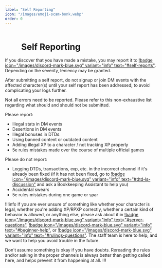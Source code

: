 ```yaml
---
label: "Self Reporting"
icon: "/images/emoji-scam-bonk.webp"
order: 0
---
```

<style>
h1:before { 
  background: url('/images/emoji-scam-bonk.webp') no-repeat 0 0;
  display: inline-block;
  content: "";
  width: 48px;
  height: 48px;
  margin-bottom: -8px;
  margin-right: 5px;
  background-size: 100%;
}
</style>

# Self Reporting

If you discover that you have made a mistake, you may report it to [!badge icon="/images/discord-mark-blue.svg" variant="info" text="#self-reports"](https://discord.com/channels/512870694883950598/1019512399314821140). Depending on the severity, leniency may be granted.

After submitting a self report, do not signup or join DM events with the affected character(s) until your self report has been addressed, to avoid complicating your logs further. 

Not all errors need to be reported. Please refer to this non-exhaustive list regarding what should and should not be submitted.

Please report:
- Illegal stats in DM events
- Desertions in DM events
- Illegal bonuses in DTDs
- Using banned content or outdated content
- Adding illegal XP to a character / not tracking XP properly
- 5e rules mistakes made over the course of multiple official games

Please do not report:
- Logging DTDs, transactions, exp, etc. in the incorrect channel if it's already been fixed (if it has not been fixed, go to [!badge icon="/images/discord-mark-blue.svg" variant="info" text="#dtd-ls-discussion"](https://discord.com/channels/512870694883950598/586697587932004362) and ask a Bookkeeping Assistant to help you)
- Accidental swears
- 5e rules mistakes during one game or spar

!!!info
If you are ever unsure of something like whether your character is legal, whether you're adding XP/RPXP correctly, whether a certain kind of behavior is allowed, or anything else, please ask about it in [!badge icon="/images/discord-mark-blue.svg" variant="info" text="#server-questions"](https://discord.com/channels/512870694883950598/546725434608451584), [!badge icon="/images/discord-mark-blue.svg" variant="info" text="#beginner-help"](https://discord.com/channels/512870694883950598/621035485690724369), or [!badge icon="/images/discord-mark-blue.svg" variant="info" text="#rulings-questions"](https://discord.com/channels/512870694883950598/513452707617570828). The staff team is here to help, and we want to help you avoid trouble in the future.

Don't assume something is okay if you have doubts. Rereading the rules and/or asking in the proper channels is always better than getting called here, and helps prevent it from happening at all.
!!!
